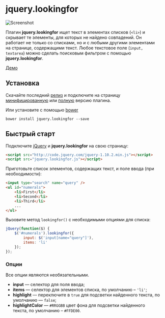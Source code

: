 jquery.lookingfor
=================

![Screenshot](https://rawgithub.com/albburtsev/jquery.lookingfor/master/screenshots/highlight.png)

Плагин __jquery.lookingfor__ ищет текст в элементах списков (```<li>```) и скрывает те элементы, для которых не найдено совпадений.
Он работает не только со списками, но и с любыми другими элементами на странице, содержащими текст.
Любое текстовое поле (```input, textarea```) можно сделать поисковым фильтром с помощью __jquery.lookingfor__.

[Демо](http://albburtsev.github.io/jquery.lookingfor/)

## Установка

Скачайте последний [релиз](https://github.com/albburtsev/jquery.lookingfor/releases)
и подключите на страницу [минифицированную](https://github.com/albburtsev/jquery.lookingfor/blob/master/jquery.lookingfor.min.js) 
или [полную](https://github.com/albburtsev/jquery.lookingfor/blob/master/jquery.lookingfor.js) версию плагина.

Или установите с помощью [bower](http://bower.io/)

```
bower install jquery.lookingfor --save
```

## Быстрый старт

Подключите [jQuery](http://jquery.com) и __jquery.lookingfor__ на свою страницу:

```html
<script src="http://code.jquery.com/jquery-1.10.2.min.js"></script>
<script src="jquery.lookingfor.js"></script>
```

Приготовьте список элементов, содержащих текст, и поле ввода (при необходимости):

```html
<input type="search" name="query" />
<ul id="numerals">
	<li>First</li>
	<li>Second</li>
	<li>Third</li>
	...
</ul>
```

Вызовите метод ```lookingfor()``` с необходимыми опциями для списка:

```js
jQuery(function($) {
	$('#numerals').lookingfor({
		input: $('input[name="query"]'),
		items: 'li'
	});
});
```

### Опции

Все опции являются необязательными.

 * __input__ — селектор для поля ввода;
 * __items__ — селектор для элементов списка, по умолчанию – ```'li'```;
 * __highlight__ — переключите в ```true``` для подсветки найденного текста, по умолчанию — ```false```;
 * __highlightColor__ — ```#RRGGBB``` цвет фона для подсветки найденного текста, по умолчанию – ```#FFDE00```.
